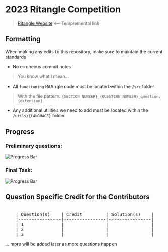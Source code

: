 # 2023 Ritangle Competition
> [Ritangle Website](https://mei.org.uk/ritangle/) ⟵ Tempremental link

## Formatting
When making any edits to this repository, make sure to maintain the current standards
- No erroneous commit notes
> You know what I mean...
- All `functioning` RitAngle code must be located within the `/src` folder
> With the file pattern: `{SECTION NUMBER}_{QUESTION NUMBER}_question.{extension}`
- Any additional utilities we need to add must be located within the `/utils/{LANGUAGE}` folder

## Progress
### Preliminary questions: 
<img src="https://geps.dev/progress/0" alt="Progress Bar"/>

### Final Task: 
<img src="https://geps.dev/progress/0" alt="Progress Bar"/>

## Question Specific Credit for the Contributors
<pre align="center">

| Question(s)    | Credit         | Solution(s)    |
|----------------|----------------|----------------|
| 1              |                |                |
| 2              |                |                |
| 3              |                |                |
</pre>
... more will be added later as more questions happen
